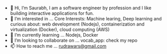 - 👋 Hi, I’m Saurabh, I am a software engineer by profession and I like building interactive applications for fun. 
- 👀 I’m interested in ...
     Core Interests: Machine learing, Deep learning and curious about: web development (Nodejs), containerization and virtualization (Docker), cloud computing (AWS)
- 🌱 I’m currently learning ... Nodejs, Docker
- 💞️ I’m looking to collaborate on ...
     vocab_app: check my repo
- 📫 How to reach me ... rudrawars@gmail.com

<!---
sa171/sa171 is a ✨ special ✨ repository because its `README.md` (this file) appears on your GitHub profile.
You can click the Preview link to take a look at your changes.
--->
